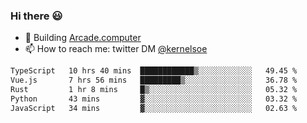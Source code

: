 ### Hi there 😃

- 🔨 Building [Arcade.computer](https://arcade.computer)
- 📫 How to reach me: twitter DM [@kernelsoe](https://twitter.com/kernelsoe)

<!--START_SECTION:waka-->

```txt
TypeScript   10 hrs 40 mins  ████████████▒░░░░░░░░░░░░   49.45 %
Vue.js       7 hrs 56 mins   █████████▒░░░░░░░░░░░░░░░   36.78 %
Rust         1 hr 8 mins     █▒░░░░░░░░░░░░░░░░░░░░░░░   05.32 %
Python       43 mins         ▓░░░░░░░░░░░░░░░░░░░░░░░░   03.32 %
JavaScript   34 mins         ▓░░░░░░░░░░░░░░░░░░░░░░░░   02.63 %
```

<!--END_SECTION:waka-->
